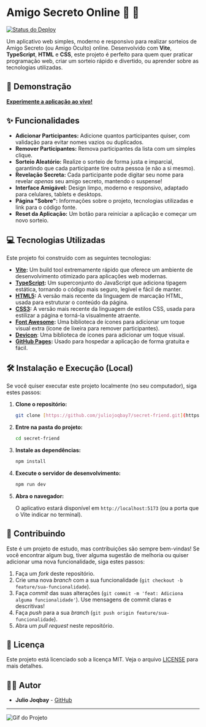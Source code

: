 # Amigo Secreto Online &#x1F381; &#x1F389;

[![Status do Deploy](https://github.com/juliojoqbay7/secret-friend/actions/workflows/pages/pages-build-deployment/badge.svg)](https://juliojoqbay7.github.io/secret-friend/)

Um aplicativo web simples, moderno e responsivo para realizar sorteios de Amigo Secreto (ou Amigo Oculto) online.  Desenvolvido com **Vite**, **TypeScript**, **HTML** e **CSS**, este projeto é perfeito para quem quer praticar programação web, criar um sorteio rápido e divertido, ou aprender sobre as tecnologias utilizadas.

## &#x1F680; Demonstração

**[Experimente a aplicação ao vivo!](https://juliojoqbay7.github.io/secret-friend/)**  

## &#x2728; Funcionalidades

* **Adicionar Participantes:** Adicione quantos participantes quiser, com validação para evitar nomes vazios ou duplicados.
* **Remover Participantes:** Remova participantes da lista com um simples clique.
* **Sorteio Aleatório:** Realize o sorteio de forma justa e imparcial, garantindo que cada participante tire outra pessoa (e não a si mesmo).
* **Revelação Secreta:** Cada participante pode digitar seu nome para revelar *apenas* seu amigo secreto, mantendo o suspense!
* **Interface Amigável:** Design limpo, moderno e responsivo, adaptado para celulares, tablets e desktops.
* **Página "Sobre":**  Informações sobre o projeto, tecnologias utilizadas e link para o código fonte.
* **Reset da Aplicação:** Um botão para reiniciar a aplicação e começar um novo sorteio.

## &#x1F4BB; Tecnologias Utilizadas

Este projeto foi construído com as seguintes tecnologias:

* **[Vite](https://vitejs.dev/):**  Um build tool extremamente rápido que oferece um ambiente de desenvolvimento otimizado para aplicações web modernas.
* **[TypeScript](https://www.typescriptlang.org/):**  Um superconjunto do JavaScript que adiciona tipagem estática, tornando o código mais seguro, legível e fácil de manter.
* **[HTML5](https://developer.mozilla.org/en-US/docs/Web/Guide/HTML/HTML5):**  A versão mais recente da linguagem de marcação HTML, usada para estruturar o conteúdo da página.
* **[CSS3](https://developer.mozilla.org/en-US/docs/Web/CSS):**  A versão mais recente da linguagem de estilos CSS, usada para estilizar a página e torná-la visualmente atraente.
* **[Font Awesome](https://fontawesome.com/):**  Uma biblioteca de ícones para adicionar um toque visual extra (ícone de lixeira para remover participantes).
* **[Devicon](https://devicon.dev/)**: Uma biblioteca de ícones para adicionar um toque visual.
* **[GitHub Pages](https://pages.github.com/):**  Usado para hospedar a aplicação de forma gratuita e fácil.

## &#x1F6E0;&#xFE0F; Instalação e Execução (Local)

Se você quiser executar este projeto localmente (no seu computador), siga estes passos:

1. **Clone o repositório:**

    ```bash
    git clone [https://github.com/juliojoqbay7/secret-friend.git](https://github.com/juliojoqbay7/secret-friend.git)
    ```

2. **Entre na pasta do projeto:**

    ```bash
    cd secret-friend
    ```

3. **Instale as dependências:**

    ```bash
    npm install
    ```

4. **Execute o servidor de desenvolvimento:**

    ```bash
    npm run dev
    ```

5. **Abra o navegador:**

    O aplicativo estará disponível em `http://localhost:5173` (ou a porta que o Vite indicar no terminal).

## &#x1F91D; Contribuindo

Este é um projeto de estudo, mas contribuições são sempre bem-vindas! Se você encontrar algum bug, tiver alguma sugestão de melhoria ou quiser adicionar uma nova funcionalidade, siga estes passos:

1. Faça um *fork* deste repositório.
2. Crie uma nova *branch* com a sua funcionalidade (`git checkout -b feature/sua-funcionalidade`).
3. Faça *commit* das suas alterações (`git commit -m 'feat: Adiciona alguma funcionalidade'`).  Use mensagens de commit claras e descritivas!
4. Faça *push* para a sua *branch* (`git push origin feature/sua-funcionalidade`).
5. Abra um *pull request* neste repositório.

## &#x1F4DD; Licença

Este projeto está licenciado sob a licença MIT. Veja o arquivo [LICENSE](LICENSE) para mais detalhes.

## &#x1F468;&#x200D;&#x1F4BB; Autor

* **Julio Joqbay** - [GitHub](https://github.com/juliojoqbay7)

---

![Gif do Projeto](/assets/app.gif)

